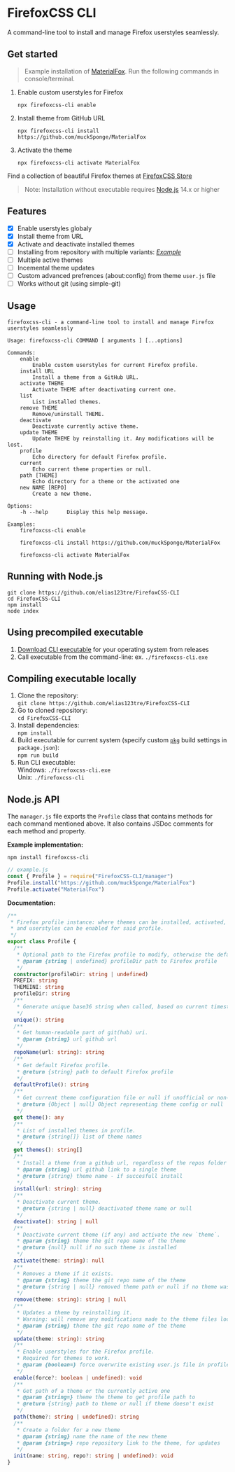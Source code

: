 # FirefoxCSS CLI

A command-line tool to install and manage Firefox userstyles seamlessly.

## Get started

> Example installation of [MaterialFox](https://github.com/muckSponge/MaterialFox). Run the following commands in console/terminal.

1. Enable custom userstyles for Firefox

   ```terminal
   npx firefoxcss-cli enable
   ```

2. Install theme from GitHub URL

   ```terminal
   npx firefoxcss-cli install https://github.com/muckSponge/MaterialFox
   ```

3. Activate the theme
   ```terminal
   npx firefoxcss-cli activate MaterialFox
   ```

Find a collection of beautiful Firefox themes at [FirefoxCSS Store](https://firefoxcss-store.github.io/)

> Note: Installation without executable requires [Node.js](https://nodejs.org) 14.x or higher

## Features

- [x] Enable userstyles globaly
- [x] Install theme from URL
- [x] Activate and deactivate installed themes
- [ ] Installing from repository with multiple variants: _[Example](https://github.com/Neikon/Almost-Dark-Grey-Colorfull-Proton---FirefoxCSS-Themes)_
- [ ] Multiple active themes
- [ ] Incemental theme updates
- [ ] Custom advanced prefrences (about:config) from theme `user.js` file
- [ ] Works without git (using simple-git)

## Usage

```
firefoxcss-cli - a command-line tool to install and manage Firefox userstyles seamlessly

Usage: firefoxcss-cli COMMAND [ arguments ] [...options]

Commands:
    enable
        Enable custom userstyles for current Firefox profile.
    install URL
        Install a theme from a GitHub URL.
    activate THEME
        Activate THEME after deactivating current one.
    list
        List installed themes.
    remove THEME
        Remove/uninstall THEME.
    deactivate
        Deactivate currently active theme.
    update THEME
        Update THEME by reinstalling it. Any modifications will be lost.
    profile
        Echo directory for default Firefox profile.
    current
        Echo current theme properties or null.
    path [THEME]
        Echo directory for a theme or the activated one
    new NAME [REPO]
        Create a new theme.

Options:
    -h --help      Display this help message.

Examples:
    firefoxcss-cli enable

    firefoxcss-cli install https://github.com/muckSponge/MaterialFox

    firefoxcss-cli activate MaterialFox
```

## Running with Node.js

```terminal
git clone https://github.com/elias123tre/FirefoxCSS-CLI
cd FirefoxCSS-CLI
npm install
node index
```

## Using precompiled executable

1. [Download CLI executable](https://github.com/elias123tre/FirefoxCSS-CLI/releases) for your operating system from releases
2. Call executable from the command-line: ex. `./firefoxcss-cli.exe`

## Compiling executable locally

1.  Clone the repository:  
    `git clone https://github.com/elias123tre/FirefoxCSS-CLI`
2.  Go to cloned repository:  
    `cd FirefoxCSS-CLI`
3.  Install dependencies:  
    `npm install`
4.  Build executable for current system (specify custom [`pkg`](https://www.npmjs.com/package/pkg) build settings in `package.json`):  
    `npm run build`
5.  Run CLI executable:  
    Windows: `./firefoxcss-cli.exe`  
    Unix: `./firefoxcss-cli`

## Node.js API

The `manager.js` file exports the `Profile` class that contains methods for each command mentioned above. It also contains JSDoc comments for each method and property.

**Example implementation:**

```terminal
npm install firefoxcss-cli
```

```js
// example.js
const { Profile } = require("FirefoxCSS-CLI/manager")
Profile.install("https://github.com/muckSponge/MaterialFox")
Profile.activate("MaterialFox")
```

**Documentation:**

```ts
/**
 * Firefox profile instance: where themes can be installed, activated, removed, updated
 * and userstyles can be enabled for said profile.
 */
export class Profile {
  /**
   * Optional path to the Firefox profile to modify, otherwise the default one.
   * @param {string | undefined} profileDir path to Firefox profile
   */
  constructor(profileDir: string | undefined)
  PREFIX: string
  THEMEINI: string
  profileDir: string
  /**
   * Generate unique base36 string when called, based on current timestamp.
   */
  unique(): string
  /**
   * Get human-readable part of git(hub) uri.
   * @param {string} url github url
   */
  repoName(url: string): string
  /**
   * Get default Firefox profile.
   * @return {string} path to default Firefox profile
   */
  defaultProfile(): string
  /**
   * Get current theme configuration file or null if unofficial or non-existent userstyle.
   * @return {Object | null} Object representing theme config or null
   */
  get theme(): any
  /**
   * List of installed themes in profile.
   * @return {string[]} list of theme names
   */
  get themes(): string[]
  /**
   * Install a theme from a github url, regardless of the repos folder structure.
   * @param {string} url github link to a single theme
   * @return {string} theme name - if succesfull install
   */
  install(url: string): string
  /**
   * Deactivate current theme.
   * @return {string | null} deactivated theme name or null
   */
  deactivate(): string | null
  /**
   * Deactivate current theme (if any) and activate the new `theme`.
   * @param {string} theme the git repo name of the theme
   * @return {null} null if no such theme is installed
   */
  activate(theme: string): null
  /**
   * Removes a theme if it exists.
   * @param {string} theme the git repo name of the theme
   * @return {string | null} removed theme path or null if no theme was removed
   */
  remove(theme: string): string | null
  /**
   * Updates a theme by reinstalling it.
   * Warning: will remove any modifications made to the theme files locally.
   * @param {string} theme the git repo name of the theme
   */
  update(theme: string): string
  /**
   * Enable userstyles for the Firefox profile.
   * Required for themes to work.
   * @param {boolean=} force overwrite existing user.js file in profile folder
   */
  enable(force?: boolean | undefined): void
  /**
   * Get path of a theme or the currently active one
   * @param {string=} theme the theme to get profile path to
   * @return {string} path to theme or null if theme doesn't exist
   */
  path(theme?: string | undefined): string
  /**
   * Create a folder for a new theme
   * @param {string} name the name of the new theme
   * @param {string=} repo repository link to the theme, for updates
   */
  init(name: string, repo?: string | undefined): void
}
```
